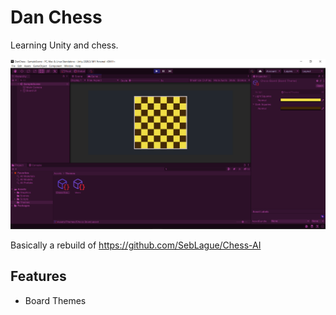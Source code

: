 # Dan Chess

Learning Unity and chess.

![Start of creating a Chess Game in Unity](Docs/ChessGame.PNG "Chess Game in Unity")

Basically a rebuild of https://github.com/SebLague/Chess-AI

## Features

- Board Themes
